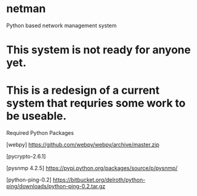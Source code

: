 netman
======

Python based network management system


# This system is not ready for anyone yet. 
# This is a redesign of a current system that requries some work to be useable. 

Required Python Packages

[webpy]
https://github.com/webpy/webpy/archive/master.zip

[pycrypto-2.6.1]


[pysnmp 4.2.5]
https://pypi.python.org/packages/source/p/pysnmp/


[python-ping-0.2]
https://bitbucket.org/delroth/python-ping/downloads/python-ping-0.2.tar.gz
